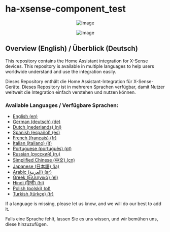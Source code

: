# ha-xsense-component_test



<p align="center">
  <img src="https://github.com/user-attachments/assets/8e05446e-bc14-4a21-9f6d-8e9f9defd630" alt="Image">
</p>


<p align="center">
  <img src="https://github.com/user-attachments/assets/fbe7e69b-9204-4de4-a245-e0e2bdbd7f73" alt="Image">
</p>


## Overview (English) / Überblick (Deutsch)

This repository contains the Home Assistant integration for X-Sense devices. This repository is available in multiple languages to help users worldwide understand and use the integration easily.

Dieses Repository enthält die Home Assistant-Integration für X-Sense-Geräte. Dieses Repository ist in mehreren Sprachen verfügbar, damit Nutzer weltweit die Integration einfach verstehen und nutzen können.

### Available Languages / Verfügbare Sprachen:

- [English (en)](https://github.com/Jarnsen/ha-xsense-component_test/tree/main/readme/README_en.md)
- [German (deutsch) (de)](https://github.com/Jarnsen/ha-xsense-component_test/blob/main/readme/README_de.md)
- [Dutch (nederlands) (nl)](./README_nl.md)
- [Spanish (español) (es)](./README_es.md)
- [French (français) (fr)](./README_fr.md)
- [Italian (italiano) (it)](./README_it.md)
- [Portuguese (português) (pt)](./README_pt.md)
- [Russian (русский) (ru)](./README_ru.md)
- [Simplified Chinese (中文) (cn)](./README_cn.md)
- [Japanese (日本語) (ja)](./README_ja.md)
- [Arabic (العربية) (ar)](./README_ar.md)
- [Greek (Ελληνικά) (el)](./README_el.md)
- [Hindi (हिन्दी) (hi)](./README_hi.md)
- [Polish (polski) (pl)](./README_pl.md)
- [Turkish (türkçe) (tr)](./README_tr.md)

If a language is missing, please let us know, and we will do our best to add it.

Falls eine Sprache fehlt, lassen Sie es uns wissen, und wir bemühen uns, diese hinzuzufügen.
